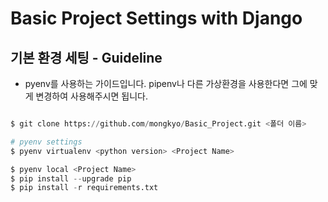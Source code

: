 # Basic Project Settings with Django

## 기본 환경 세팅 - Guideline

- pyenv를 사용하는 가이드입니다. pipenv나 다른 가상환경을 사용한다면 그에 맞게 변경하여 사용해주시면 됩니다.

```python

$ git clone https://github.com/mongkyo/Basic_Project.git <폴더 이름>

# pyenv settings
$ pyenv virtualenv <python version> <Project Name>

$ pyenv local <Project Name>
$ pip install --upgrade pip
$ pip install -r requirements.txt

```
